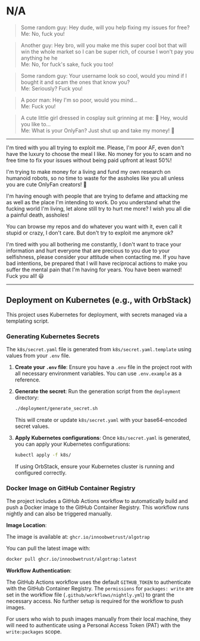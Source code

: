 # N/A

> Some random guy: Hey dude, will you help fixing my issues for free?  
> Me: No, fuck you!

> Another guy: Hey bro, will you make me this super cool bot that will win the whole market so I can be super rich, of course I won't pay you anything he he  
> Me: No, for fuck's sake, fuck you too!

> Some random guy: Your username look so cool, would you mind if I bought it and scam the ones that know you?  
> Me: Seriously? Fuck you!

> A poor man: Hey I'm so poor, would you mind...  
> Me: Fuck you!

> A cute little girl dressed in cosplay suit grinning at me: 🥰 Hey, would you like to...  
> Me: What is your OnlyFan? Just shut up and take my money! 🐧

---

I'm tired with you all trying to exploit me. Please, I'm poor AF, even don't have the luxury to choose the meal I like. No money for you to scam and no free time to fix your issues without being paid upfront at least 50%!

I'm trying to make money for a living and fund my own research on humanoid robots, so no time to waste for the assholes like you all unless you are cute OnlyFan creators! 🥸

I'm having enough with people that are trying to defame and attacking me as well as the place I'm intending to work. Do you understand what the fucking world I'm living, let alone still try to hurt me more? I wish you all die a painful death, assholes!

You can browse my repos and do whatever you want with it, even call it stupid or crazy, I don't care. But don't try to exploit me anymore ok?

I'm tired with you all bothering me constantly, I don't want to trace your information and hurt everyone that are precious to you due to your selfishness, please consider your attitude when contacting me. If you have bad intentions, be prepared that I will have reciprocal actions to make you suffer the mental pain that I'm having for years. You have been warned! Fuck you all! 😃

---

## Deployment on Kubernetes (e.g., with OrbStack)

This project uses Kubernetes for deployment, with secrets managed via a templating script.

### Generating Kubernetes Secrets

The `k8s/secret.yaml` file is generated from `k8s/secret.yaml.template` using values from your `.env` file.

1.  **Create your `.env` file**: Ensure you have a `.env` file in the project root with all necessary environment variables. You can use `.env.example` as a reference.

2.  **Generate the secret**: Run the generation script from the `deployment` directory:
    ```bash
    ./deployment/generate_secret.sh
    ```
    This will create or update `k8s/secret.yaml` with your base64-encoded secret values.

3.  **Apply Kubernetes configurations**: Once `k8s/secret.yaml` is generated, you can apply your Kubernetes configurations:
    ```bash
    kubectl apply -f k8s/
    ```
    If using OrbStack, ensure your Kubernetes cluster is running and configured correctly.

### Docker Image on GitHub Container Registry

The project includes a GitHub Actions workflow to automatically build and push a Docker image to the GitHub Container Registry. This workflow runs nightly and can also be triggered manually.

**Image Location**:

The image is available at:
`ghcr.io/innoobwetrust/algotrap`

You can pull the latest image with:
```bash
docker pull ghcr.io/innoobwetrust/algotrap:latest
```

**Workflow Authentication**:

The GitHub Actions workflow uses the default `GITHUB_TOKEN` to authenticate with the GitHub Container Registry. The `permissions` for `packages: write` are set in the workflow file (`.github/workflows/nightly.yml`) to grant the necessary access. No further setup is required for the workflow to push images.

For users who wish to push images manually from their local machine, they will need to authenticate using a Personal Access Token (PAT) with the `write:packages` scope.